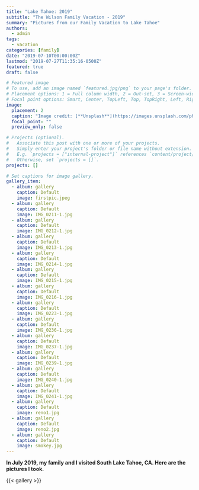 ```yaml
---
title: "Lake Tahoe: 2019"
subtitle: "The Wilson Family Vacation - 2019"
summary: "Pictures from our Family Vacation to Lake Tahoe"
authors:
  - admin
tags:
  - vacation
categories: [family]
date: "2019-07-10T00:00:00Z"
lastmod: "2019-07-27T11:35:16-0500Z"
featured: true
draft: false

# Featured image
# To use, add an image named `featured.jpg/png` to your page's folder.
# Placement options: 1 = Full column width, 2 = Out-set, 3 = Screen-width
# Focal point options: Smart, Center, TopLeft, Top, TopRight, Left, Right, BottomLeft, Bottom, BottomRight
image:
  placement: 2
  caption: "Image credit: [**Unsplash**](https://images.unsplash.com/photo-1487253031786-9989fcd7bb73?ixlib=rb-1.2.1&ixid=eyJhcHBfaWQiOjEyMDd9&auto=format&fit=crop&w=800&q=60)"
  focal_point: ""
  preview_only: false

# Projects (optional).
#   Associate this post with one or more of your projects.
#   Simply enter your project's folder or file name without extension.
#   E.g. `projects = ["internal-project"]` references `content/project/deep-learning/index.md`.
#   Otherwise, set `projects = []`.
projects: []

# Set captions for image gallery.
gallery_item:
  - album: gallery
    caption: Default
    image: firstpic.jpeg
  - album: gallery
    caption: Default
    image: IMG_0211-1.jpg
  - album: gallery
    caption: Default
    image: IMG_0212-1.jpg
  - album: gallery
    caption: Default
    image: IMG_0213-1.jpg
  - album: gallery
    caption: Default
    image: IMG_0214-1.jpg
  - album: gallery
    caption: Default
    image: IMG_0215-1.jpg
  - album: gallery
    caption: Default
    image: IMG_0216-1.jpg
  - album: gallery
    caption: Default
    image: IMG_0223-1.jpg
  - album: gallery
    caption: Default
    image: IMG_0236-1.jpg
  - album: gallery
    caption: Default
    image: IMG_0237-1.jpg
  - album: gallery
    caption: Default
    image: IMG_0239-1.jpg
  - album: gallery
    caption: Default
    image: IMG_0240-1.jpg
  - album: gallery
    caption: Default
    image: IMG_0241-1.jpg
  - album: gallery
    caption: Default
    image: reno1.jpg
  - album: gallery
    caption: Default
    image: reno2.jpg
  - album: gallery
    caption: Default
    image: smokey.jpg
---
```


**In July 2019, my family and I visited South Lake Tahoe, CA. Here are the pictures I took.**

{{< gallery >}}
